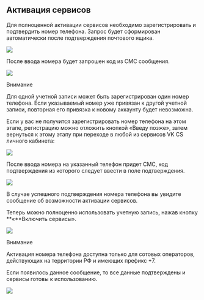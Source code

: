 ## Активация сервисов

Для полноценной активации сервисов необходимо зарегистрировать и подтвердить номер телефона. Запрос будет сформирован автоматически после подтверждения почтового ящика.

![](./assets/1595453488909-1595453488909.png)

После ввода номера будет запрошен код из СМС сообщения.

![](./assets/1595456858563-1595456858563.png)

Внимание

Для одной учетной записи может быть зарегистрирован один номер телефона. Если указываемый номер уже привязан к другой учетной записи, повторная его привязка к новому аккаунту будет невозможна.

Если у вас не получится зарегистрировать номер телефона на этом этапе, регистрацию можно отложить кнопкой «Введу позже», затем вернуться к этому этапу при переходе в любой из сервисов VK CS личного кабинета:

![](./assets/1595456517592-1595456517592.png)

После ввода номера на указанный телефон придет СМС, код подтверждения из которого следует ввести в поле подтверждения.

![](./assets/1595456657096-1595456657096.png)

В случае успешного подтверждения номера телефона вы увидите сообщение об возможности активации сервисов.

Теперь можно полноценно использовать учетную запись, нажав кнопку **«**Включить сервисы».

![](./assets/1595512980478-1595512980478.png)

Внимание

Активация номера телефона доступна только для сотовых операторов, действующих на территории РФ и имеющих префикс +7.

Если появилось данное сообщение, то все данные подтверждены и сервисы готовы к использованию.

![](./assets/1595456971525-1595456971525.png)

